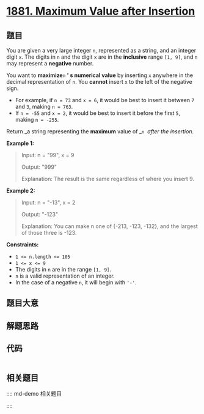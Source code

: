 # [1881. Maximum Value after Insertion](https://leetcode.com/problems/maximum-value-after-insertion)

## 题目

You are given a very large integer `n`, represented as a string,​​​​​​ and an
integer digit `x`. The digits in `n` and the digit `x` are in the
**inclusive** range `[1, 9]`, and `n` may represent a **negative** number.

You want to **maximize**`n` **' s numerical value** by inserting `x` anywhere
in the decimal representation of `n`​​​​​​. You **cannot** insert `x` to the
left of the negative sign.

  * For example, if `n = 73` and `x = 6`, it would be best to insert it between `7` and `3`, making `n = 763`.
  * If `n = -55` and `x = 2`, it would be best to insert it before the first `5`, making `n = -255`.

Return _a string representing the **maximum** value of _`n` _​​​​​​ after the
insertion_.



**Example 1:**

> Input: n = "99", x = 9
> 
> Output: "999"
> 
> Explanation: The result is the same regardless of where you insert 9.

**Example 2:**

> Input: n = "-13", x = 2
> 
> Output: "-123"
> 
> Explanation: You can make n one of {-213, -123, -132}, and the largest of those three is -123.

**Constraints:**

  * `1 <= n.length <= 105`
  * `1 <= x <= 9`
  * The digits in `n`​​​ are in the range `[1, 9]`.
  * `n` is a valid representation of an integer.
  * In the case of a negative `n`,​​​​​​ it will begin with `'-'`.


## 题目大意

## 解题思路

## 代码

```javascript

```

## 相关题目

:::: md-demo 相关题目

::::
